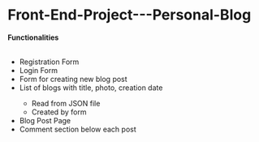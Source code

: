 # Front-End-Project---Personal-Blog
<div style="font-size: 1em"><b> Functionalities </b></div>
<br>
<ul>
  <li> Registration Form </li>
  <li> Login Form </li>
  <li>Form for creating new blog post</li>
  <li> List of blogs with title, photo, creation date </li>
   <ul>
     <li>Read from JSON file</li>
     <li>Created by form</li>
   </ul>
  <li>Blog Post Page</li>
  <li>Comment section below each post</li>
</ul>

